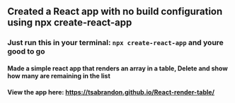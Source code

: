 ## Created a React app with no build configuration using npx create-react-app
### Just run this in your terminal: ```npx create-react-app``` and youre good to go

#### Made a simple react app that renders an array in a table, Delete and show how many are remaining in the list

#### View the app here: https://tsabrandon.github.io/React-render-table/


